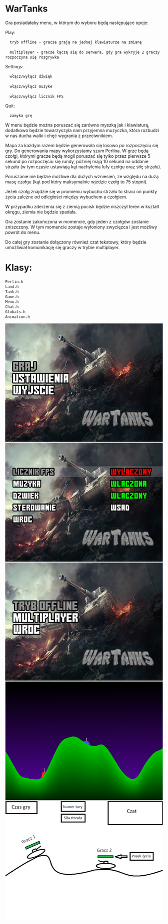# WarTanks

Gra posiadałaby menu, w którym do wyboru będą następujące opcje:

Play:

      tryb offline - gracze grają na jednej klawiaturze na zmianę
      
      multiplayer - gracze łączą się do serwera, gdy gra wykryje 2 graczy rozpoczyna się rozgrywka
      
      
Settings:

      włącz/wyłącz dźwięk
      
      włącz/wyłącz muzyke
      
      włącz/wyłącz licznik FPS
      
      
Quit:

      zamyka grę
      
W menu będzie można poruszać się zarówno myszką jak i klawiaturą, dodatkowo będzie towarzyszyła nam przyjemna muzyczka, która rozbudzi w nas ducha walki i chęć wygrania z przeciwnikiem.

Mapa za każdym razem będzie generowała się losowo po rozpoczęciu się gry. Do generowania mapy wykorzystamy szum Perlina. W grze będą czołgi, którymi gracze będą mogli poruszać się tylko przez pierwsze 5 sekund po rozpoczęciu się rundy, później mają 10 sekund na oddanie strzału (w tym czasie ustawiają kąt nachylenia lufy czołgu oraz siłę strzału).

Poruszanie nie będzie możliwe dla dużych wzniesień, ze względu na dużą masę czołgu (kąt pod który maksymalnie wjedzie czołg to 75 stopni).

Jeżeli czołg znajdzie się w promieniu wybuchu strzału to straci on punkty życia zależne od odległości między wybuchem a czołgiem.

W przypadku zderzenia się z ziemią pocisk będzie niszczył teren w kształt okręgu, ziemia nie będzie spadała.

Gra zostanie zakończona w momencie, gdy jeden z czołgów zostanie zniszczony. W tym momencie zostaje wyłoniony zwycięzca i jest możliwy powrót do menu.

Do całej gry zostanie dołączony również czat tekstowy, który będzie umożliwiał komunikację się graczy w trybie multiplayer.

# Klasy:
```
Perlin.h
Land.h
Tank.h
Game.h
Menu.h
Chat.h
Globals.h
Animation.h
``` 
![menu](/menu.png)
![ustawienia](/ustawienia.png)
![graj](/graj.png)
![gra](/gra2.png)
![gra](/gra.png)
